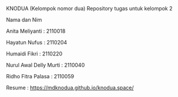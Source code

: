   KNODUA (Kelompok nomor dua)
Repository tugas untuk kelompok 2

Nama dan Nim

Anita Meliyanti        : 2110018

Hayatun Nufus          : 2110204

Humaidi Fikri          : 2110220

Nurul Awal Delly Murti : 2110040

Ridho Fitra Palasa     : 2110059

Resume : https://mdknodua.github.io/knodua.space/
